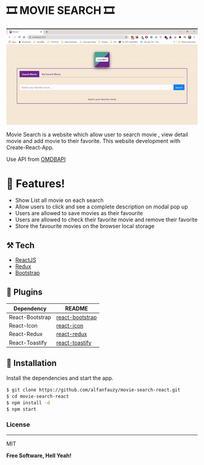 # 🎞️ MOVIE SEARCH 🎞️

![Movie Favorite](https://raw.githubusercontent.com/alfanfauzy/movie-search-react/master/screenshoot/Screencapture.gif)

Movie Search is a website which allow user to search movie , view detail movie and add movie to their favorite. This website development with Create-React-App.

Use API from [OMDBAPI](http://www.omdbapi.com/)

# 📌 Features!

  - Show List all movie on each search
  - Allow users to click and see a complete description on modal pop up
  - Users are allowed to save movies as their favourite
  - Users are allowed to check their favorite movie and remove their favorite
  - Store the favourite movies on the browser local storage

## ⚒️ Tech

* [ReactJS](https://breakdance.github.io/breakdance/)
* [Redux](https://www.github.com/reduxjs/redux)
* [Bootstrap](https://github.com/react-bootstrap/react-bootstrap)

## 💌 Plugins

| Dependency | README |
| ------ | ------ |
| React-Bootstrap | [react-bootstrap](https://github.com/react-bootstrap/react-bootstrap) |
| React-Icon | [react-icon](https://react-icons.github.io/react-icons/) |
| React-Redux | [react-redux](https://github.com/reduxjs/react-redux) |
| React-Toastify | [react-toastify](https://github.com/fkhadra/react-toastify) |

## 📗 Installation

Install the dependencies and start the app.

```sh
$ git clone https://github.com/alfanfauzy/movie-search-react.git
$ cd movie-search-react
$ npm install -d
$ npm start
```

### License
----
MIT

**Free Software, Hell Yeah!**